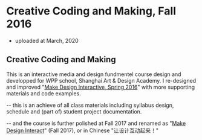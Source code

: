 # Creative Coding and Making, Fall 2016

* uploaded at March, 2020
## Creative Coding and Making
This is an interactive media and design fundmentel course design and developped for WPP school, Shanghai Art & Design Academy. I re-designed and improved "[Make Design Interactive, Spring 2016](https://github.com/aaaven/Make-Design-Interact-Spring2016)" with more supporting materials and code examples.

-- this is an achieve of all class materials including syllabus design, schedule and (part of) student project documentation. 

-- and the course is further polished at Fall 2017 and renamed as "[Make Design Interact](https://github.com/aaaven/Make-Design-Interact-Fall2017)" (Fall 2017), or in Chinese "让设计互动起来！"

